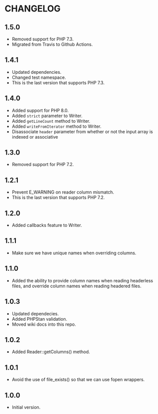 # CHANGELOG

## 1.5.0

* Removed support for PHP 7.3.
* Migrated from Travis to Github Actions.

## 1.4.1

* Updated dependencies.
* Changed test namespace.
* This is the last version that supports PHP 7.3.

## 1.4.0

* Added support for PHP 8.0.
* Added `strict` parameter to Writer.
* Added `getLineCount` method to Writer.
* Added `writeFromIterator` method to Writer.
* Disassociate `header` parameter from whether or not the input array is
  indexed or associative

## 1.3.0

* Removed support for PHP 7.2.

## 1.2.1

* Prevent E_WARNING on reader column mismatch.
* This is the last version that supports PHP 7.2.

## 1.2.0

* Added callbacks feature to Writer.

## 1.1.1

* Make sure we have unique names when overriding columns.

## 1.1.0

* Added the ability to provide column names when reading headerless files,
  and override column names when reading headered files.

## 1.0.3

* Updated dependecies.
* Added PHPStan validation.
* Moved wiki docs into this repo.

## 1.0.2

* Added Reader::getColumns() method.

## 1.0.1

* Avoid the use of file_exists() so that we can use fopen wrappers.

## 1.0.0

* Initial version.
